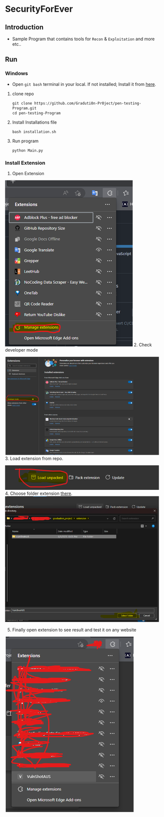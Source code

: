 # SecurityForEver

## Introduction

- Sample Program that contains tools for `Recon` & `Exploitation` and more etc..

## Run

### Windows

- Open `git bash` terminal in your local. If not installed; Install it from [here](https://github.com/git-for-windows/git/releases/download/v2.41.0.windows.1/Git-2.41.0-64-bit.exe).

1. clone repo

    ```shell
    git clone https://github.com/Graduti0n-Pr0ject/pen-testing-Program.git
    cd pen-testing-Program
    ```
   
2. Install Installations file

    ```shell
    bash installation.sh
    ```

3. Run program

    ```shell
    python Main.py
    ```
### Install Extension

1. Open Extension

![open_Extension](./assets/Project_Images/1-Open_extensions.png)
2. Check developer mode

![check_developer_mode](./assets/Project_Images/2-check_developer_mode.png)
3. Load extension from repo.

![Load_extension](./assets/Project_Images/3-Load_extensions_files.png)
4. Choose folder extension [there](./extension/VulnShotAUS).
![Choose_Extension_folder](./assets/Project_Images/4-Choose_extensions.png)

5. Finally open extension to see result and test it on any website

![open_extension_from_webbrowser](./assets/Project_Images/5-open-extension.png)